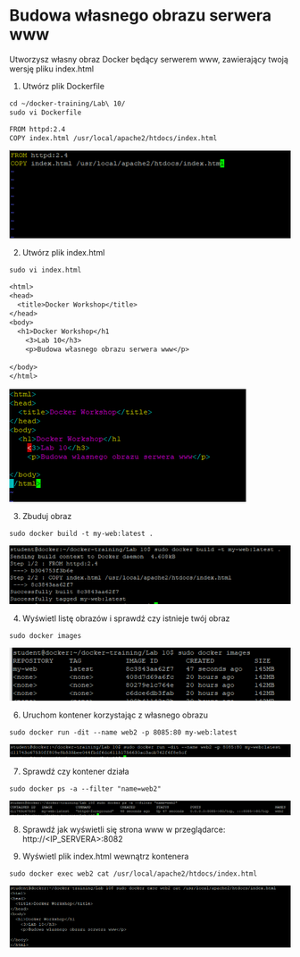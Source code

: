 # Budowa własnego obrazu serwera www

Utworzysz własny obraz Docker będący serwerem www, zawierający twoją wersję pliku index.html

1. Utwórz plik Dockerfile
```
cd ~/docker-training/Lab\ 10/ 
sudo vi Dockerfile
```
```
FROM httpd:2.4
COPY index.html /usr/local/apache2/htdocs/index.html
```
![Docker Build](img/lab10_1.png)

2. Utwórz plik index.html
```
sudo vi index.html
```

```
<html>
<head>
  <title>Docker Workshop</title>
</head>
<body>
  <h1>Docker Workshop</h1
    <3>Lab 10</h3>
    <p>Budowa własnego obrazu serwera www</p>
  
</body>
</html>
```
![Docker Build](img/lab10_2.png)

3. Zbuduj obraz
```
sudo docker build -t my-web:latest .
```
![Docker Build](img/lab10_3.png)

4. Wyświetl listę obrazów i sprawdź czy istnieje twój obraz
```
sudo docker images
```
![Docker Build](img/lab10_4.png)

6. Uruchom kontener korzystając z własnego obrazu
```
sudo docker run -dit --name web2 -p 8085:80 my-web:latest
```
![Docker Build](img/lab10_5.png)

7. Sprawdź czy kontener działa
```
sudo docker ps -a --filter "name=web2"
```
![Docker Build](img/lab10_6.png)

8. Sprawdź jak wyświetli się strona www w przeglądarce: http://<IP_SERVERA>:8082

9. Wyświetl plik index.html wewnątrz kontenera
```
sudo docker exec web2 cat /usr/local/apache2/htdocs/index.html 
```
![Docker Build](img/lab10_7.png)
